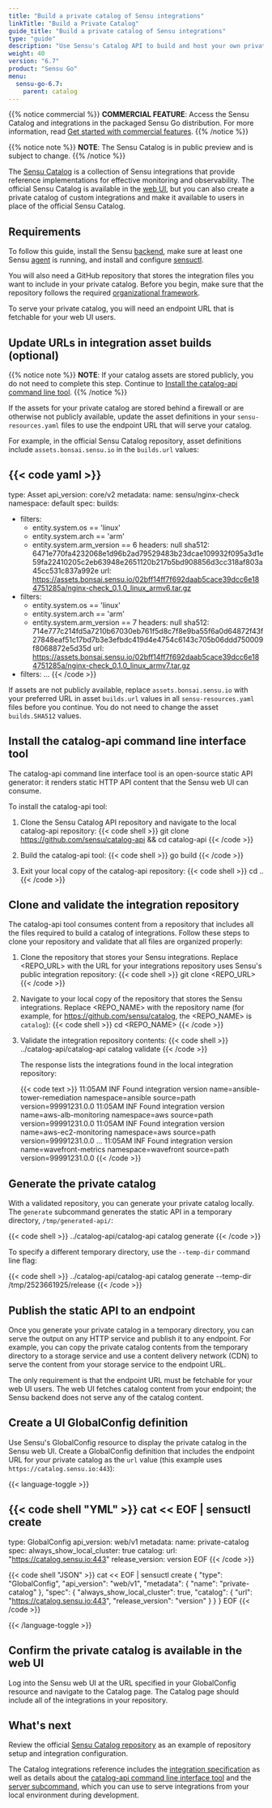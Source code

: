 ```yaml
---
title: "Build a private catalog of Sensu integrations"
linkTitle: "Build a Private Catalog"
guide_title: "Build a private catalog of Sensu integrations"
type: "guide"
description: "Use Sensu's Catalog API to build and host your own private catalog of Sensu integrations."
weight: 40
version: "6.7"
product: "Sensu Go"
menu: 
  sensu-go-6.7:
    parent: catalog
---
```


{{% notice commercial %}}
**COMMERCIAL FEATURE**: Access the Sensu Catalog and integrations in the packaged Sensu Go distribution.
For more information, read [Get started with commercial features](../../commercial/).
{{% /notice %}}

{{% notice note %}}
**NOTE**: The Sensu Catalog is in public preview and is subject to change.
{{% /notice %}}

The [Sensu Catalog][1] is a collection of Sensu integrations that provide reference implementations for effective monitoring and observability.
The official Sensu Catalog is available in the [web UI][2], but you can also create a private catalog of custom integrations and make it available to users in place of the official Sensu Catalog.

## Requirements

To follow this guide, install the Sensu [backend][5], make sure at least one Sensu [agent][6] is running, and install and configure [sensuctl][7].

You will also need a GitHub repository that stores the integration files you want to include in your private catalog.
Before you begin, make sure that the repository follows the required [organizational framework][3].

To serve your private catalog, you will need an endpoint URL that is fetchable for your web UI users.

## Update URLs in integration asset builds (optional)

{{% notice note %}}
**NOTE**: If your catalog assets are stored publicly, you do not need to complete this step.
Continue to [Install the catalog-api command line tool](#install-the-catalog-api-command-line-interface-tool).
{{% /notice %}}

If the assets for your private catalog are stored behind a firewall or are otherwise not publicly available, update the asset definitions in your `sensu-resources.yaml` files to use the endpoint URL that will serve your catalog.

For example, in the official Sensu Catalog repository, asset definitions include `assets.bonsai.sensu.io` in the `builds.url` values:

{{< code yaml >}}
---
type: Asset
api_version: core/v2
metadata:
  name: sensu/nginx-check
  namespace: default
spec:
  builds:
  - filters:
    - entity.system.os == 'linux'
    - entity.system.arch == 'arm'
    - entity.system.arm_version == 6
    headers: null
    sha512: 6471e770fa4232068e1d96b2ad79529483b23dcae109932f095a3d1e59fa22410205c2eb63948e2651120b217b5bd908856d3cc318af803a45cc531c837a992e
    url: https://assets.bonsai.sensu.io/02bff14ff7f692daab5cace39dcc6e184751285a/nginx-check_0.1.0_linux_armv6.tar.gz
  - filters:
    - entity.system.os == 'linux'
    - entity.system.arch == 'arm'
    - entity.system.arm_version == 7
    headers: null
    sha512: 714e777c214fd5a7210b67030eb761f5d8c7f8e9ba55f6a0d64872f43f27848eaf51c17bd7b3e3efbdc419d4e4754c6143c705b06ddd750009f8068872e5d35d
    url: https://assets.bonsai.sensu.io/02bff14ff7f692daab5cace39dcc6e184751285a/nginx-check_0.1.0_linux_armv7.tar.gz
  - filters: ...
{{< /code >}}

If assets are not publicly available, replace `assets.bonsai.sensu.io` with your preferred URL in asset `builds.url` values in all `sensu-resources.yaml` files before you continue.
You do not need to change the asset `builds.SHA512` values.

## Install the catalog-api command line interface tool

The catalog-api command line interface tool is an open-source static API generator: it renders static HTTP API content that the Sensu web UI can consume.

To install the catalog-api tool:

1. Clone the Sensu Catalog API repository and navigate to the local catalog-api repository:
{{< code shell >}}
git clone https://github.com/sensu/catalog-api && cd catalog-api
{{< /code >}}

2. Build the catalog-api tool:
{{< code shell >}}
go build
{{< /code >}}

3. Exit your local copy of the catalog-api repository:
{{< code shell >}}
cd ..
{{< /code >}}

## Clone and validate the integration repository

The catalog-api tool consumes content from a repository that includes all the files required to build a catalog of integrations.
Follow these steps to clone your repository and validate that all files are organized properly:

1. Clone the repository that stores your Sensu integrations.
Replace <REPO_URL> with the URL for your integrations repository uses Sensu's public integration repository:
{{< code shell >}}
git clone <REPO_URL>
{{< /code >}}

2. Navigate to your local copy of the repository that stores the Sensu integrations.
Replace <REPO_NAME> with the repository name (for example, for https://github.com/sensu/catalog, the <REPO_NAME> is `catalog`):
{{< code shell >}}
cd <REPO_NAME>
{{< /code >}}

3. Validate the integration repository contents:
{{< code shell >}}
../catalog-api/catalog-api catalog validate
{{< /code >}}

   The response lists the integrations found in the local integration repository:

   {{< code text >}}
11:05AM INF Found integration version name=ansible-tower-remediation namespace=ansible source=path version=99991231.0.0
11:05AM INF Found integration version name=aws-alb-monitoring namespace=aws source=path version=99991231.0.0
11:05AM INF Found integration version name=aws-ec2-monitoring namespace=aws source=path version=99991231.0.0
...
11:05AM INF Found integration version name=wavefront-metrics namespace=wavefront source=path version=99991231.0.0
{{< /code >}}

## Generate the private catalog

With a validated repository, you can generate your private catalog locally.
The `generate` subcommand generates the static API in a temporary directory, `/tmp/generated-api/`:

{{< code shell >}}
../catalog-api/catalog-api catalog generate
{{< /code >}}

To specify a different temporary directory, use the `--temp-dir` command line flag:

{{< code shell >}}
../catalog-api/catalog-api catalog generate --temp-dir /tmp/2523661925/release
{{< /code >}}

## Publish the static API to an endpoint

Once you generate your private catalog in a temporary directory, you can serve the output on any HTTP service and publish it to any endpoint.
For example, you can copy the private catalog contents from the temporary directory to a storage service and use a content delivery network (CDN) to serve the content from your storage service to the endpoint URL.

The only requirement is that the endpoint URL must be fetchable for your web UI users.
The web UI fetches catalog content from your endpoint; the Sensu backend does not serve any of the catalog content.

## Create a UI GlobalConfig definition

Use Sensu's GlobalConfig resource to display the private catalog in the Sensu web UI.
Create a GlobalConfig definition that includes the endpoint URL for your private catalog as the `url` value (this example uses `https://catalog.sensu.io:443`):

{{< language-toggle >}}

{{< code shell "YML" >}}
cat << EOF | sensuctl create
---
type: GlobalConfig
api_version: web/v1
metadata:
  name: private-catalog
spec:
  always_show_local_cluster: true
  catalog:
    url: "https://catalog.sensu.io:443"
    release_version: version
EOF
{{< /code >}}

{{< code shell "JSON" >}}
cat << EOF | sensuctl create
{
  "type": "GlobalConfig",
  "api_version": "web/v1",
  "metadata": {
    "name": "private-catalog"
  },
  "spec": {
    "always_show_local_cluster": true,
    "catalog": {
      "url": "https://catalog.sensu.io:443",
      "release_version": "version"
    }
  }
}
EOF
{{< /code >}}

{{< /language-toggle >}}

## Confirm the private catalog is available in the web UI

Log into the Sensu web UI at the URL specified in your GlobalConfig resource and navigate to the Catalog page.
The Catalog page should include all of the integrations in your repository.

## What's next

Review the official [Sensu Catalog repository][4] as an example of repository setup and integration configuration.

The Catalog integrations reference includes the [integration specification][10] as well as details about the [catalog-api command line interface tool][8] and the [server subcommand][9], which you can use to serve integrations from your local environment during development.


[1]: ../sensu-catalog/
[2]: ../../web-ui/
[3]: ../catalog-reference/#catalog-repository-example
[4]: https://github.com/sensu/catalog
[5]: ../../operations/deploy-sensu/install-sensu/#install-the-sensu-backend
[6]: ../../operations/deploy-sensu/install-sensu/#install-sensu-agents
[7]: ../../operations/deploy-sensu/install-sensu/#install-sensuctl
[8]: ../catalog-reference/#catalog-api-command-line-interface-tool
[9]: ../catalog-reference/#server-subcommand
[10]: ../catalog-reference/#integration-specification
